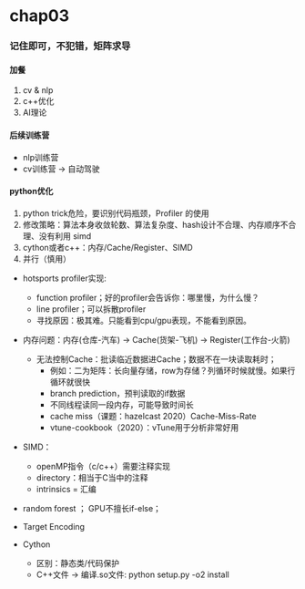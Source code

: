 # chap03

### 记住即可，不犯错，矩阵求导

#### 加餐

1. cv & nlp
2. c++优化
3. AI理论

#### 后续训练营

* nlp训练营
* cv训练营 -> 自动驾驶

#### python优化

1. python trick危险，要识别代码瓶颈，Profiler 的使用
2. 修改策略：算法本身收敛轮数、算法复杂度、hash设计不合理、内存顺序不合理、没有利用 simd
3. cython或者c++：内存/Cache/Register、SIMD
4. 并行（慎用）


* hotsports profiler实现: 
    * function profiler；好的profiler会告诉你：哪里慢，为什么慢？
    * line profiler；可以拆散profiler
    * 寻找原因：极其难。只能看到cpu/gpu表现，不能看到原因。
* 内存问题：内存(仓库-汽车) -> Cache(货架-飞机) -> Register(工作台-火箭)
    * 无法控制Cache：批读临近数据进Cache；数据不在一块读取耗时；
        * 例如：二为矩阵：长向量存储，row为存储？列循环时候就慢。如果行循环就很快
        * branch prediction，预判读取的if数据
        * 不同线程读同一段内存，可能导致时间长
        * cache miss（课题：hazelcast 2020）Cache-Miss-Rate
        * vtune-cookbook（2020）：vTune用于分析非常好用
* SIMD：
    * openMP指令（c/c++）需要注释实现
    * directory：相当于C当中的注释
    * intrinsics = 汇编
* random forest ； GPU不擅长if-else； 

* Target Encoding

* Cython
    * 区别：静态类/代码保护
    * C++文件 -> 编译.so文件: python setup.py -o2 install 